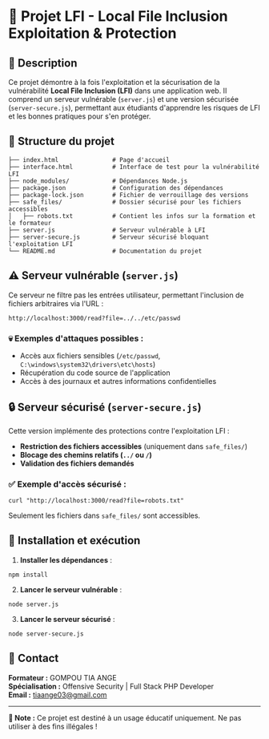# 🚀 Projet LFI - Local File Inclusion Exploitation & Protection

## 📌 Description
Ce projet démontre à la fois l'exploitation et la sécurisation de la vulnérabilité **Local File Inclusion (LFI)** dans une application web. Il comprend un serveur vulnérable (`server.js`) et une version sécurisée (`server-secure.js`), permettant aux étudiants d'apprendre les risques de LFI et les bonnes pratiques pour s'en protéger.

## 📁 Structure du projet
```
├── index.html               # Page d'accueil
├── interface.html           # Interface de test pour la vulnérabilité LFI
├── node_modules/            # Dépendances Node.js
├── package.json             # Configuration des dépendances
├── package-lock.json        # Fichier de verrouillage des versions
├── safe_files/              # Dossier sécurisé pour les fichiers accessibles
│   ├── robots.txt           # Contient les infos sur la formation et le formateur
├── server.js                # Serveur vulnérable à LFI
├── server-secure.js         # Serveur sécurisé bloquant l'exploitation LFI
└── README.md                # Documentation du projet
```

## ⚠️ Serveur vulnérable (`server.js`)
Ce serveur ne filtre pas les entrées utilisateur, permettant l'inclusion de fichiers arbitraires via l'URL :
```
http://localhost:3000/read?file=../../etc/passwd
```
### 💀 Exemples d'attaques possibles :
- Accès aux fichiers sensibles (`/etc/passwd`, `C:\windows\system32\drivers\etc\hosts`)
- Récupération du code source de l'application
- Accès à des journaux et autres informations confidentielles

## 🔒 Serveur sécurisé (`server-secure.js`)
Cette version implémente des protections contre l'exploitation LFI :
- **Restriction des fichiers accessibles** (uniquement dans `safe_files/`)
- **Blocage des chemins relatifs (`../` ou `/`)**
- **Validation des fichiers demandés**

### ✅ Exemple d'accès sécurisé :
```
curl "http://localhost:3000/read?file=robots.txt"
```
Seulement les fichiers dans `safe_files/` sont accessibles.

## 🚀 Installation et exécution
1. **Installer les dépendances** :
```
npm install
```
2. **Lancer le serveur vulnérable** :
```
node server.js
```
3. **Lancer le serveur sécurisé** :
```
node server-secure.js
```

## 📧 Contact
**Formateur :** GOMPOU TIA ANGE  
**Spécialisation :** Offensive Security | Full Stack PHP Developer  
**Email :** tiaange03@gmail.com

---
**📢 Note :** Ce projet est destiné à un usage éducatif uniquement. Ne pas utiliser à des fins illégales !



